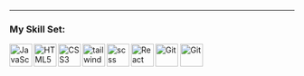 ---

### My Skill Set:
<img align="left" alt="JavaScript" width="40px" src="https://skillicons.dev/icons?i=javascript&theme=dark" />
<img align="left" alt="HTML5" width="40px" src="https://skillicons.dev/icons?i=html&theme=dark" />
<img align="left" alt="CSS3" width="40px" src="https://skillicons.dev/icons?i=css&theme=dark" />
<img align="left" alt="tail wind css" width="40px" src="https://skillicons.dev/icons?i=tailwind&theme=dark" />
<img align="left" alt="scss" width="40px" src="https://skillicons.dev/icons?i=scss&theme=dark" />
<img align="left" alt="React" width="40px" src="https://skillicons.dev/icons?i=react&theme=dark" />
<img align="" alt="Git" width="40px" src="https://skillicons.dev/icons?i=git&theme=dark" />
<img align="" alt="Git" width="40px" src="https://skillicons.dev/icons?i=figma&theme=dark" />

[mail]: falin.2025@mail.ru

<br>
<br>
